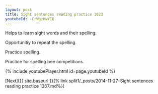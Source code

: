 ```yaml
---
layout: post
title: Sight sentences reading practice 1023
youtubeId: -CrWgzHwYIQ
---
```

 
 
Helps to learn sight words and their spelling.

Opportunitiy to repeat the spelling. 

Practice spelling. 
 
Practice for spelling bee competitions. 
 
{% include youtubePlayer.html id=page.youtubeId %}
 
 

[Next]({{ site.baseurl }}{% link  split1/_posts/2014-11-27-Sight sentences reading practice 1367.md%})
 
